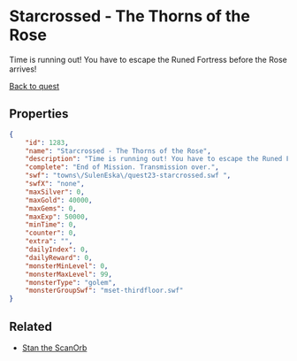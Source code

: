 # Starcrossed - The Thorns of the Rose

Time is running out! You have to escape the Runed Fortress before the Rose arrives!

[Back to quest](../quests.md)

## Properties

```json
{
    "id": 1283,
    "name": "Starcrossed - The Thorns of the Rose",
    "description": "Time is running out! You have to escape the Runed Fortress before the Rose arrives!",
    "complete": "End of Mission. Transmission over.",
    "swf": "towns\/SulenEska\/quest23-starcrossed.swf ",
    "swfX": "none",
    "maxSilver": 0,
    "maxGold": 40000,
    "maxGems": 0,
    "maxExp": 50000,
    "minTime": 0,
    "counter": 0,
    "extra": "",
    "dailyIndex": 0,
    "dailyReward": 0,
    "monsterMinLevel": 0,
    "monsterMaxLevel": 99,
    "monsterType": "golem",
    "monsterGroupSwf": "mset-thirdfloor.swf"
}
```

## Related

- [Stan the ScanOrb](../items/14392-stan-the-scanorb.md)

